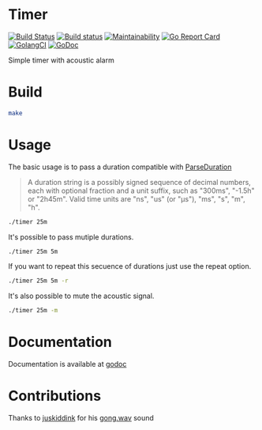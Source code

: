 # Timer

[![Build Status](https://travis-ci.org/Kerrigan29a/timer.svg)](https://travis-ci.org/Kerrigan29a/timer)
[![Build status](https://ci.appveyor.com/api/projects/status/631c0o3qt1p34k0d?svg=true)](https://ci.appveyor.com/project/Kerrigan29a/timer)
[![Maintainability](https://api.codeclimate.com/v1/badges/84e2b9806b014e357c5a/maintainability)](https://codeclimate.com/github/Kerrigan29a/timer/maintainability)
[![Go Report Card](https://goreportcard.com/badge/github.com/kerrigan29a/timer)](https://goreportcard.com/report/github.com/kerrigan29a/timer)
[![GolangCI](https://golangci.com/badges/github.com/kerrigan29a/timer.svg)](https://golangci.com)
[![GoDoc](https://godoc.org/github.com/Kerrigan29a/timer?status.svg)](https://godoc.org/github.com/Kerrigan29a/timer)

Simple timer with acoustic alarm

# Build
```bash
make
```

# Usage
The basic usage is to pass a duration compatible with [ParseDuration](https://golang.org/pkg/time/#ParseDuration)

> A duration string is a possibly signed sequence of decimal numbers, each with optional fraction and a unit suffix, such as "300ms", "-1.5h" or "2h45m". Valid time units are "ns", "us" (or "µs"), "ms", "s", "m", "h".

```bash
./timer 25m
```

It's possible to pass mutiple durations.
```bash
./timer 25m 5m
```

If you want to repeat this secuence of durations just use the repeat option.
```bash
./timer 25m 5m -r
```

It's also possible to mute the acoustic signal.
```bash
./timer 25m -m
```

# Documentation

Documentation is available at [godoc](https://godoc.org/github.com/Kerrigan29a/timer)

# Contributions
Thanks to [juskiddink](https://freesound.org/people/juskiddink/) for his [gong.wav](https://freesound.org/people/juskiddink/sounds/86773/) sound
